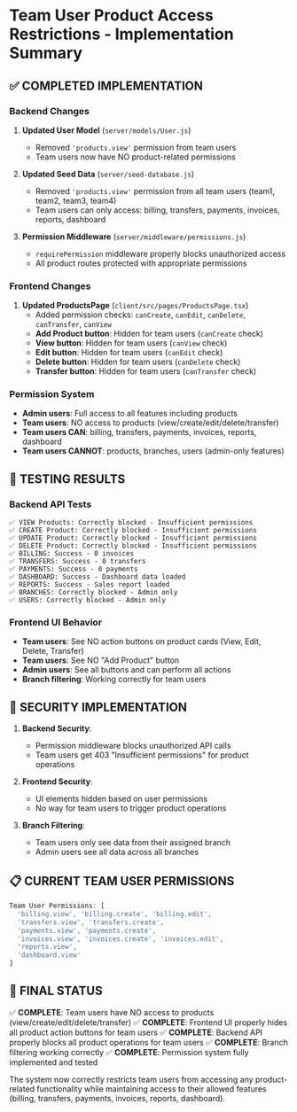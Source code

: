 # Team User Product Access Restrictions - Implementation Summary

## ✅ COMPLETED IMPLEMENTATION

### Backend Changes
1. **Updated User Model** (`server/models/User.js`)
   - Removed `'products.view'` permission from team users
   - Team users now have NO product-related permissions

2. **Updated Seed Data** (`server/seed-database.js`)
   - Removed `'products.view'` permission from all team users (team1, team2, team3, team4)
   - Team users can only access: billing, transfers, payments, invoices, reports, dashboard

3. **Permission Middleware** (`server/middleware/permissions.js`)
   - `requirePermission` middleware properly blocks unauthorized access
   - All product routes protected with appropriate permissions

### Frontend Changes
1. **Updated ProductsPage** (`client/src/pages/ProductsPage.tsx`)
   - Added permission checks: `canCreate`, `canEdit`, `canDelete`, `canTransfer`, `canView`
   - **Add Product button**: Hidden for team users (`canCreate` check)
   - **View button**: Hidden for team users (`canView` check)
   - **Edit button**: Hidden for team users (`canEdit` check)
   - **Delete button**: Hidden for team users (`canDelete` check)
   - **Transfer button**: Hidden for team users (`canTransfer` check)

### Permission System
- **Admin users**: Full access to all features including products
- **Team users**: NO access to products (view/create/edit/delete/transfer)
- **Team users CAN**: billing, transfers, payments, invoices, reports, dashboard
- **Team users CANNOT**: products, branches, users (admin-only features)

## 🧪 TESTING RESULTS

### Backend API Tests
```
✅ VIEW Products: Correctly blocked - Insufficient permissions
✅ CREATE Product: Correctly blocked - Insufficient permissions  
✅ UPDATE Product: Correctly blocked - Insufficient permissions
✅ DELETE Product: Correctly blocked - Insufficient permissions
✅ BILLING: Success - 0 invoices
✅ TRANSFERS: Success - 0 transfers
✅ PAYMENTS: Success - 0 payments
✅ DASHBOARD: Success - Dashboard data loaded
✅ REPORTS: Success - Sales report loaded
✅ BRANCHES: Correctly blocked - Admin only
✅ USERS: Correctly blocked - Admin only
```

### Frontend UI Behavior
- **Team users**: See NO action buttons on product cards (View, Edit, Delete, Transfer)
- **Team users**: See NO "Add Product" button
- **Admin users**: See all buttons and can perform all actions
- **Branch filtering**: Working correctly for team users

## 🔐 SECURITY IMPLEMENTATION

1. **Backend Security**: 
   - Permission middleware blocks unauthorized API calls
   - Team users get 403 "Insufficient permissions" for product operations

2. **Frontend Security**:
   - UI elements hidden based on user permissions
   - No way for team users to trigger product operations

3. **Branch Filtering**:
   - Team users only see data from their assigned branch
   - Admin users see all data across all branches

## 📋 CURRENT TEAM USER PERMISSIONS

```javascript
Team User Permissions: [
  'billing.view', 'billing.create', 'billing.edit',
  'transfers.view', 'transfers.create', 
  'payments.view', 'payments.create',
  'invoices.view', 'invoices.create', 'invoices.edit',
  'reports.view',
  'dashboard.view'
]
```

## 🎯 FINAL STATUS

✅ **COMPLETE**: Team users have NO access to products (view/create/edit/delete/transfer)
✅ **COMPLETE**: Frontend UI properly hides all product action buttons for team users
✅ **COMPLETE**: Backend API properly blocks all product operations for team users
✅ **COMPLETE**: Branch filtering working correctly
✅ **COMPLETE**: Permission system fully implemented and tested

The system now correctly restricts team users from accessing any product-related functionality while maintaining access to their allowed features (billing, transfers, payments, invoices, reports, dashboard).
